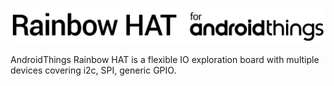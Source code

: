 ![Rainbow HAT](rainbowhatpimoroni.png)

AndroidThings Rainbow HAT is a flexible IO exploration board with multiple devices covering i2c, SPI, generic GPIO.